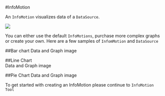 #InfoMotion 

An `InfoMotion` visualizes data of a `DataSource`. 

![](/_asset/images/enebular-developers-aboutinfotype.png) 

You can either use the default `InfoMotions`, purchase more complex graphs or create your own. 
Here are a few samples of `InfomMotion` and `DataSource` 

##Bar chart 
Data and Graph image 

##Line Chart  
Data and Graph image 

##Pie Chart 
Data and Graph image 

To get started with creating an InfoMotion please continue to `InfoMotion Tool`   